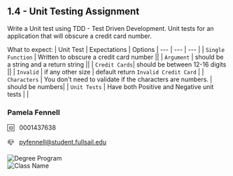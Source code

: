 
## 1.4 - Unit Testing Assignment

Write a Unit test using TDD - Test Driven Development. Unit tests for an application that will obscure a credit card number. 

What to expect:
| Unit Test | Expectations | Options
| --- | --- | --- |
| `Single Function` | Written to obscure a credit card number ||
| `Argument` | should be a string and a return string ||
| `Credit Cards`| should be between 12-16 digits ||
| `Invalid` | if any other size | default return `Invalid Credit Card` |
| `Characters` | You don't need to validate if the characters are numbers. | should be numbers|
| `Unit Tests` | Have both Positive and Negative unit tests |  |


### Pamela Fennell

🆔 &nbsp; 0001437638

📪 &nbsp; pyfennell@student.fullsail.edu


![Degree Program](https://img.shields.io/badge/Degree-Web%20Development-orange?logo=gnometerminal)
<br>
![Class Name](https://img.shields.io/badge/Class-Web%20Application%20Integration-orange?logo=react)